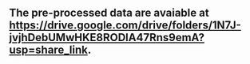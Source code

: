## The pre-processed data are avaiable at https://drive.google.com/drive/folders/1N7J-jvjhDebUMwHKE8RODlA47Rns9emA?usp=share_link.
